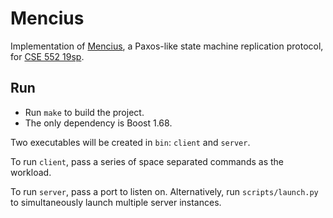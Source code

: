 # Mencius

Implementation of [Mencius](https://www.usenix.org/legacy/events/osdi08/tech/full_papers/mao/mao.pdf), a Paxos-like state machine replication protocol, for [CSE 552 19sp](https://courses.cs.washington.edu/courses/cse552/19sp/).

## Run
- Run `make` to build the project.
- The only dependency is Boost 1.68.

Two executables will be created in `bin`: `client` and `server`.

To run `client`, pass a series of space separated commands as the workload.

To run `server`, pass a port to listen on. Alternatively, run `scripts/launch.py` to simultaneously launch multiple server instances.
